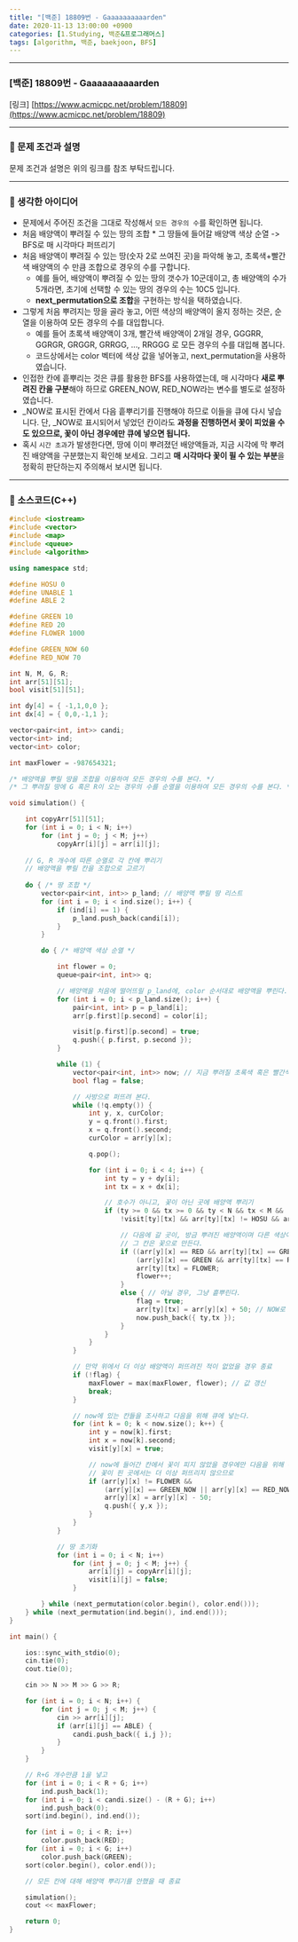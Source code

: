 ```yaml
---
title: "[백준] 18809번 - Gaaaaaaaaaarden"
date: 2020-11-13 13:00:00 +0900
categories: [1.Studying, 백준&프로그래머스]
tags: [algorithm, 백준, baekjoon, BFS]
---
```




------

### **[백준] 18809번 - Gaaaaaaaaaarden**

[링크] [https://www.acmicpc.net/problem/18809](https://www.acmicpc.net/problem/18809)

---

### **💎 문제 조건과 설명**

문제 조건과 설명은 위의 링크를 참조 부탁드립니다.

------



### **🚀 생각한 아이디어**

* 문제에서 주어진 조건을 그대로 작성해서 `모든 경우의 수`를 확인하면 됩니다.
* 처음 배양액이 뿌려질 수 있는 땅의 조합 * 그 땅들에 들어갈 배양액 색상 순열 -> BFS로 매 시각마다 퍼뜨리기
* 처음 배양액이 뿌려질 수 있는 땅(숫자 2로 쓰여진 곳)을 파악해 놓고, 초록색+빨간색 배양액의 수 만큼 조합으로 경우의 수를 구합니다.
  * 예를 들어, 배양액이 뿌려질 수 있는 땅의 갯수가 10군데이고, 총 배양액의 수가 5개라면, 초기에 선택할 수 있는 땅의 경우의 수는 10C5 입니다.
  * **next_permutation으로 조합**을 구현하는 방식을 택하였습니다.
* 그렇게 처음 뿌려지는 땅을 골라 놓고, 어떤 색상의 배양액이 올지 정하는 것은, 순열을 이용하여 모든 경우의 수를 대입합니다.
  * 예를 들어 초록색 배양액이 3개, 빨간색 배양액이 2개일 경우, GGGRR, GGRGR, GRGGR, GRRGG, ..., RRGGG 로 모든 경우의 수를 대입해 봅니다.
  * 코드상에서는 color 벡터에 색상 값을 넣어놓고, next_permutation을 사용하였습니다.
* 인접한 칸에 흩뿌리는 것은 큐를 활용한 BFS를 사용하였는데, 매 시각마다 **새로 뿌려진 칸을 구분**해야 하므로 GREEN_NOW, RED_NOW라는 변수를 별도로 설정하였습니다.
* _NOW로 표시된 칸에서 다음 흩뿌리기를 진행해야 하므로 이들을 큐에 다시 넣습니다. 단, _NOW로 표시되어서 넣었던 칸이라도 **과정을 진행하면서 꽃이 피었을 수도 있으므로, 꽃이 아닌 경우에만 큐에 넣으면 됩니다.**
* 혹시 `시간 초과`가 발생한다면, 땅에 이미 뿌려졌던 배양액들과, 지금 시각에 막 뿌려진 배양액을 구분했는지 확인해 보세요. 그리고 **매 시각마다 꽃이 필 수 있는 부분**을 정확히 판단하는지 주의해서 보시면 됩니다.



------

### 📜 **소스코드(C++)** 

```c++
#include <iostream>
#include <vector>
#include <map>
#include <queue>
#include <algorithm>

using namespace std;

#define HOSU 0
#define UNABLE 1
#define ABLE 2

#define GREEN 10
#define RED 20
#define FLOWER 1000

#define GREEN_NOW 60
#define RED_NOW 70

int N, M, G, R;
int arr[51][51];
bool visit[51][51];

int dy[4] = { -1,1,0,0 };
int dx[4] = { 0,0,-1,1 };

vector<pair<int, int>> candi;
vector<int> ind;
vector<int> color;

int maxFlower = -987654321;

/* 배양액을 뿌릴 땅을 조합을 이용하여 모든 경우의 수를 본다. */
/* 그 뿌려질 땅에 G 혹은 R이 오는 경우의 수를 순열을 이용하여 모든 경우의 수를 본다. */

void simulation() {

	int copyArr[51][51];
	for (int i = 0; i < N; i++) 
		for (int j = 0; j < M; j++) 
			copyArr[i][j] = arr[i][j];
		
	// G, R 개수에 따른 순열로 각 칸에 뿌리기
	// 배양액을 뿌릴 칸을 조합으로 고르기
    
	do { /* 땅 조합 */
		vector<pair<int, int>> p_land; // 배양액 뿌릴 땅 리스트	
		for (int i = 0; i < ind.size(); i++) {
			if (ind[i] == 1) {
				p_land.push_back(candi[i]);
			}
		}

		do { /* 배양액 색상 순열 */

			int flower = 0;
			queue<pair<int, int>> q;

			// 배양액을 처음에 떨어뜨릴 p_land에, color 순서대로 배양액을 뿌린다.
			for (int i = 0; i < p_land.size(); i++) {
				pair<int, int> p = p_land[i];
				arr[p.first][p.second] = color[i];

				visit[p.first][p.second] = true;
				q.push({ p.first, p.second });
			}

			while (1) {
				vector<pair<int, int>> now; // 지금 뿌려질 초록색 혹은 빨간색 배양액의 위치
				bool flag = false;

				// 사방으로 퍼뜨려 본다.
				while (!q.empty()) {
					int y, x, curColor;
					y = q.front().first;
					x = q.front().second;
					curColor = arr[y][x];

					q.pop();

					for (int i = 0; i < 4; i++) {
						int ty = y + dy[i];
						int tx = x + dx[i];

						// 호수가 아니고, 꽃이 아닌 곳에 배양액 뿌리기
						if (ty >= 0 && tx >= 0 && ty < N && tx < M &&
							!visit[ty][tx] && arr[ty][tx] != HOSU && arr[ty][tx] != FLOWER) {

							// 다음에 갈 곳이, 방금 뿌려진 배양액이며 다른 색상이었을 경우
							// 그 칸은 꽃으로 만든다.
							if ((arr[y][x] == RED && arr[ty][tx] == GREEN_NOW) ||
								(arr[y][x] == GREEN && arr[ty][tx] == RED_NOW)) {
								arr[ty][tx] = FLOWER;
								flower++;
							}
							else { // 아닐 경우, 그냥 흩뿌린다.
								flag = true;
								arr[ty][tx] = arr[y][x] + 50; // NOW로 뿌린다.
								now.push_back({ ty,tx });
							}
						}
					}
				}

				// 만약 위에서 더 이상 배양액이 퍼뜨려진 적이 없었을 경우 종료
				if (!flag) {
					maxFlower = max(maxFlower, flower); // 값 갱신
					break;
				}

				// now에 있는 칸들을 조사하고 다음을 위해 큐에 넣는다.
				for (int k = 0; k < now.size(); k++) {
					int y = now[k].first;
					int x = now[k].second;
					visit[y][x] = true;

                    // now에 들어간 칸에서 꽃이 피지 않았을 경우에만 다음을 위해 큐로 넣는다.
                    // 꽃이 핀 곳에서는 더 이상 퍼뜨리지 않으므로
					if (arr[y][x] != FLOWER &&
						(arr[y][x] == GREEN_NOW || arr[y][x] == RED_NOW)) {
						arr[y][x] = arr[y][x] - 50;
						q.push({ y,x });
					}
				}
			}

			// 땅 초기화
			for (int i = 0; i < N; i++) 
				for (int j = 0; j < M; j++) {
					arr[i][j] = copyArr[i][j];
					visit[i][j] = false;
				}

		} while (next_permutation(color.begin(), color.end()));
	} while (next_permutation(ind.begin(), ind.end()));
}

int main() {

	ios::sync_with_stdio(0);
	cin.tie(0);
	cout.tie(0);

	cin >> N >> M >> G >> R;

	for (int i = 0; i < N; i++) {
		for (int j = 0; j < M; j++) {
			cin >> arr[i][j];
			if (arr[i][j] == ABLE) {
				candi.push_back({ i,j });
			}
		}
	}

	// R+G 개수만큼 1을 넣고
	for (int i = 0; i < R + G; i++)
		ind.push_back(1);
	for (int i = 0; i < candi.size() - (R + G); i++)
		ind.push_back(0);
	sort(ind.begin(), ind.end());

	for (int i = 0; i < R; i++)
		color.push_back(RED);
	for (int i = 0; i < G; i++)
		color.push_back(GREEN);
	sort(color.begin(), color.end());

	// 모든 칸에 대해 배양액 뿌리기를 안했을 때 종료

	simulation();
	cout << maxFlower;

	return 0;
}
```

